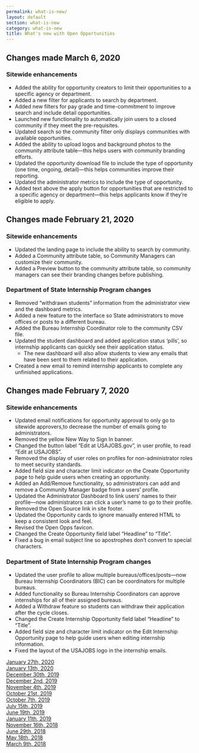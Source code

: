 ```yaml
---
permalink: what-is-new/
layout: default
section: what-is-new
category: what-is-new
title: What's new with Open Opportunities
---
```


## Changes made March 6, 2020
### Sitewide enhancements

* Added the ability for opportunity creators to limit their opportunities to a specific agency or department.
* Added a new filter for applicants to search by department. 
* Added new filters for pay grade and time-commitment to improve search and include detail opportunities.
* Launched new functionality to automatically join users to a closed community if they meet the pre-requisites.
* Updated search so the community filter only displays communities with available opportunities.
* Added the ability to upload logos and background photos to the community attribute table—this helps users with community branding efforts.
* Updated the opportunity download file to include the type of opportunity (one time, ongoing, detail)—this helps communities improve their reporting.
* Updated the administrator metrics to include the type of opportunity. 
* Added text above the apply button for opportunities that are restricted to a specific agency or department—this helps applicants know if they’re eligible to apply.

## Changes made February 21, 2020
### Sitewide enhancements

* Updated the landing page to include the ability to search by community.
* Added a Community attribute table, so Community Managers can customize their community. 
* Added a Preview button to the community attribute table, so community managers can see their branding changes before publishing.

### Department of State Internship Program changes
* Removed “withdrawn students” information from the administrator view and the dashboard metrics.
* Added a new feature to the interface so State administrators to move offices or posts to a different bureau.
* Added the Bureau Internship Coordinator role to the community CSV file. 
* Updated the student dashboard and added application status ‘pills’, so internship applicants can quickly see their application status.
  * The new dashboard will also allow students to view any emails that have been sent to them related to their application.
* Created a new email to remind internship applicants to complete any unfinished applications.


## Changes made February 7, 2020

### Sitewide enhancements

* Updated email notifications for opportunity approval to only go to sitewide approvers,to decrease the number of emails going to administrators.
* Removed the yellow New Way to Sign In banner.
* Changed the button label “Edit at USAJOBS.gov”, in user profile, to read “Edit at USAJOBS”.
* Removed the display of user roles on profiles for non-administrator roles to meet security standards.
* Added field size and character limit indicator on the Create Opportunity page to help guide users when creating an opportunity.
* Added an Add/Remove functionality, so administrators can add and remove a Community Manager badge from a users’ profile. 
* Updated the Administrator Dashboard to link users’ names to their profile—now administrators can click a user’s name to go to their profile. 
*	Removed the Open Source link in site footer. 
*	Updated the Opportunity cards to ignore manually entered HTML to keep a consistent look and feel.
*	Revised the Open Opps favicon. 
*	Changed the Create Opportunity field label “Headline” to “Title”. 
*	Fixed a bug in email subject line so apostrophes don’t convert to special characters. 

### Department of State Internship Program changes

* Updated the user profile to allow multiple bureaus/offices/posts—now Bureau Internship Coordinators (BIC) can be coordinators for multiple bureaus.
* Added functionality so Bureau Internship Coordinators can approve internships for all of their assigned bureaus. 
*	Added a Withdraw feature so students can withdraw their application after the cycle closes.
*	Changed the Create Internship Opportunity field label “Headline” to “Title”. 
*	Added field size and character limit indicator on the Edit Internship Opportunity page to help guide users when editing internship information.
*	Fixed the layout of the USAJOBS logo in the internship emails. 


[January 27th, 2020](jan-27-2020/)  
[January 13th, 2020](jan-13-2020/)  
[December 30th, 2019](dec-30-2019/)  
[December 2nd, 2019](dec-02-2019/)  
[November 4th, 2019](nov-04-2019/)  
[October 21st, 2019](oct-21-2019/)  
[October 7th, 2019](oct-07-2019/)  
[July 15th, 2019](jul-15-2019/)  
[June 19th, 2019](june-19-2019/)  
[January 11th, 2019](jan-11-2019/)  
[November 16th, 2018](nov-16-2018/)  
[June 29th, 2018](june-29-2018/)  
[May 18th, 2018](may-18-2018/)  
[March 9th, 2018](mar-09-2018/)  